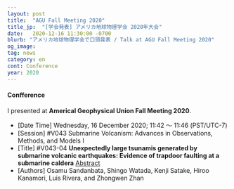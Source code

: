 ```yaml
---
layout: post
title:  "AGU Fall Meeting 2020"
title_jp:  "[学会発表] アメリカ地球物理学会 2020年大会"
date:   2020-12-16 11:30:00 -0700
blurb: "アメリカ地球物理学会で口頭発表 / Talk at AGU Fall Meeting 2020"
og_image:
tag: news
category: en
cont: Conference
year: 2020
---
```


#### **Confference**

I presented at **Americal Geophysical Union Fall Meeting 2020**. 

- [Date Time] Wednesday, 16 December 2020; 11:42 〜 11:46 (PST/UTC-7)
- [Session] #V043 Submarine Volcanism: Advances in Observations, Methods, and Models I 
- [Title] #V043-04 **Unexpectedly large tsunamis generated by submarine volcanic earthquakes: Evidence of trapdoor faulting at a submarine caldera** [Abstract](https://agu.confex.com/agu/fm20/meetingapp.cgi/Paper/668812)
- [Authors] Osamu Sandanbata, Shingo Watada, Kenji Satake, Hiroo Kanamori, Luis Rivera, and Zhongwen Zhan

